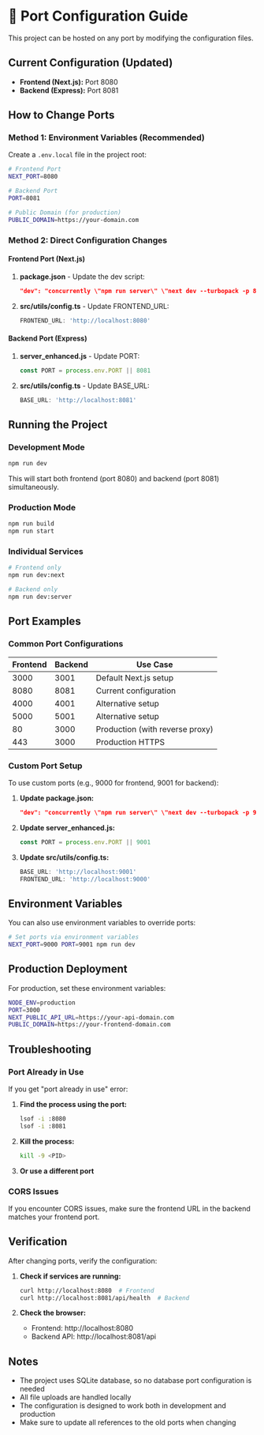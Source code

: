 # 🚀 Port Configuration Guide

This project can be hosted on any port by modifying the configuration files.

## Current Configuration (Updated)
- **Frontend (Next.js):** Port 8080
- **Backend (Express):** Port 8081

## How to Change Ports

### Method 1: Environment Variables (Recommended)

Create a `.env.local` file in the project root:

```bash
# Frontend Port
NEXT_PORT=8080

# Backend Port  
PORT=8081

# Public Domain (for production)
PUBLIC_DOMAIN=https://your-domain.com
```

### Method 2: Direct Configuration Changes

#### Frontend Port (Next.js)
1. **package.json** - Update the dev script:
   ```json
   "dev": "concurrently \"npm run server\" \"next dev --turbopack -p 8080\""
   ```

2. **src/utils/config.ts** - Update FRONTEND_URL:
   ```typescript
   FRONTEND_URL: 'http://localhost:8080'
   ```

#### Backend Port (Express)
1. **server_enhanced.js** - Update PORT:
   ```javascript
   const PORT = process.env.PORT || 8081
   ```

2. **src/utils/config.ts** - Update BASE_URL:
   ```typescript
   BASE_URL: 'http://localhost:8081'
   ```

## Running the Project

### Development Mode
```bash
npm run dev
```
This will start both frontend (port 8080) and backend (port 8081) simultaneously.

### Production Mode
```bash
npm run build
npm run start
```

### Individual Services
```bash
# Frontend only
npm run dev:next

# Backend only  
npm run dev:server
```

## Port Examples

### Common Port Configurations

| Frontend | Backend | Use Case |
|----------|---------|----------|
| 3000 | 3001 | Default Next.js setup |
| 8080 | 8081 | Current configuration |
| 4000 | 4001 | Alternative setup |
| 5000 | 5001 | Alternative setup |
| 80 | 3000 | Production (with reverse proxy) |
| 443 | 3000 | Production HTTPS |

### Custom Port Setup

To use custom ports (e.g., 9000 for frontend, 9001 for backend):

1. **Update package.json:**
   ```json
   "dev": "concurrently \"npm run server\" \"next dev --turbopack -p 9000\""
   ```

2. **Update server_enhanced.js:**
   ```javascript
   const PORT = process.env.PORT || 9001
   ```

3. **Update src/utils/config.ts:**
   ```typescript
   BASE_URL: 'http://localhost:9001'
   FRONTEND_URL: 'http://localhost:9000'
   ```

## Environment Variables

You can also use environment variables to override ports:

```bash
# Set ports via environment variables
NEXT_PORT=9000 PORT=9001 npm run dev
```

## Production Deployment

For production, set these environment variables:

```bash
NODE_ENV=production
PORT=3000
NEXT_PUBLIC_API_URL=https://your-api-domain.com
PUBLIC_DOMAIN=https://your-frontend-domain.com
```

## Troubleshooting

### Port Already in Use
If you get "port already in use" error:

1. **Find the process using the port:**
   ```bash
   lsof -i :8080
   lsof -i :8081
   ```

2. **Kill the process:**
   ```bash
   kill -9 <PID>
   ```

3. **Or use a different port**

### CORS Issues
If you encounter CORS issues, make sure the frontend URL in the backend matches your frontend port.

## Verification

After changing ports, verify the configuration:

1. **Check if services are running:**
   ```bash
   curl http://localhost:8080  # Frontend
   curl http://localhost:8081/api/health  # Backend
   ```

2. **Check the browser:**
   - Frontend: http://localhost:8080
   - Backend API: http://localhost:8081/api

## Notes

- The project uses SQLite database, so no database port configuration is needed
- All file uploads are handled locally
- The configuration is designed to work both in development and production
- Make sure to update all references to the old ports when changing

